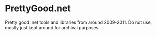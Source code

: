 # PrettyGood.net
Pretty good .net tools and libraries from around 2009-2011. Do not use, mostly just kept around for archival purposes.

